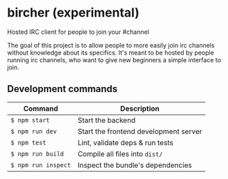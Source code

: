 # bircher (experimental)
Hosted IRC client for people to join your #channel

The goal of this project is to allow people to more easily join irc channels
without knowledge about its specifics. It's meant to be hosted by people running
irc channels, who want to give new beginners a simple interface to join.

## Development commands
Command                | Description                                      |
-----------------------|--------------------------------------------------|
`$ npm start`          | Start the backend
`$ npm run dev`        | Start the frontend development server
`$ npm test`           | Lint, validate deps & run tests
`$ npm run build`      | Compile all files into `dist/`
`$ npm run inspect`    | Inspect the bundle's dependencies
